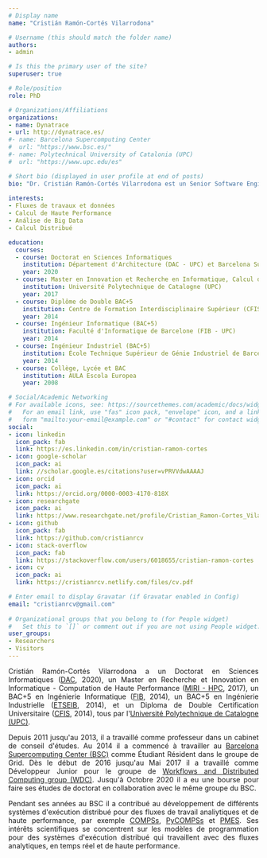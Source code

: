 ```yaml
---
# Display name
name: "Cristián Ramón-Cortés Vilarrodona"

# Username (this should match the folder name)
authors:
- admin

# Is this the primary user of the site?
superuser: true

# Role/position
role: PhD

# Organizations/Affiliations
organizations:
- name: Dynatrace
- url: http://dynatrace.es/
#- name: Barcelona Supercomputing Center
#  url: "https://www.bsc.es/"
#- name: Polytechnical University of Catalonia (UPC)
#  url: "https://www.upc.edu/es"

# Short bio (displayed in user profile at end of posts)
bio: "Dr. Cristián Ramón-Cortés Vilarrodona est un Senior Software Engineer pour Dynatrace." 
 
interests:   
- Fluxes de travaux et données
- Calcul de Haute Performance
- Análise de Big Data
- Calcul Distribué

education:
  courses:
  - course: Doctorat en Sciences Informatiques
    institution: Département d'Architecture (DAC - UPC) et Barcelona Supercomputing Center (BSC)
    year: 2020
  - course: Master en Innovation et Recherche en Informatique, Calcul de Haute Performance (MIRI - HPC)
    institution: Université Polytechnique de Catalogne (UPC)
    year: 2017
  - course: Diplôme de Double BAC+5
    institution: Centre de Formation Interdisciplinaire Supérieur (CFIS - UPC)
    year: 2014
  - course: Ingénieur Informatique (BAC+5)
    institution: Faculté d'Informatique de Barcelone (FIB - UPC)
    year: 2014
  - course: Ingénieur Industriel (BAC+5)
    institution: École Technique Supérieur de Génie Industriel de Barcelone (ETSEIB - UPC)
    year: 2014
  - course: Collège, Lycée et BAC
    institution: AULA Escola Europea
    year: 2008

# Social/Academic Networking
# For available icons, see: https://sourcethemes.com/academic/docs/widgets/#icons
#   For an email link, use "fas" icon pack, "envelope" icon, and a link in the
#   form "mailto:your-email@example.com" or "#contact" for contact widget.
social:
- icon: linkedin
  icon_pack: fab
  link: https://es.linkedin.com/in/cristian-ramon-cortes
- icon: google-scholar
  icon_pack: ai
  link: //scholar.google.es/citations?user=vPRVVdwAAAAJ
- icon: orcid
  icon_pack: ai
  link: https://orcid.org/0000-0003-4170-818X
- icon: researchgate
  icon_pack: ai
  link: https://www.researchgate.net/profile/Cristian_Ramon-Cortes_Vilarrodona
- icon: github
  icon_pack: fab
  link: https://github.com/cristianrcv
- icon: stack-overflow
  icon_pack: fab
  link: https://stackoverflow.com/users/6018655/cristian-ramon-cortes
- icon: cv
  icon_pack: ai
  link: https://cristianrcv.netlify.com/files/cv.pdf

# Enter email to display Gravatar (if Gravatar enabled in Config)
email: "cristianrcv@gmail.com"
  
# Organizational groups that you belong to (for People widget)
#   Set this to `[]` or comment out if you are not using People widget.  
user_groups:
- Researchers
- Visitors
---
```


<p align="justify">
Cristián Ramón-Cortés Vilarrodona a un Doctorat en Sciences Informatiques (<a href="http://www.ac.upc.edu/es" target="_blank">DAC</a>, 2020), un Master en Recherche et Innovation en Informatique - Computation de Haute Performance (<a href="https://masters.fib.upc.edu/masters/miri-high-performance-computing" target="_blank">MIRI - HPC</a>, 2017), un BAC+5 en Ingénierie Informatique (<a href="https://www.fib.upc.edu/" target="_blank">FIB</a>, 2014), un BAC+5 en Ingénierie Industrielle (<a href="https://etseib.upc.edu/ca" target="_blank">ETSEIB</a>, 2014), et un Diploma de Double Certification Universitaire (<a href="https://cfis.upc.edu/" target="_blank">CFIS</a>, 2014), tous par l'<a href="https://www.upc.edu/" target="_blank">Université Polytechnique de Catalogne (UPC)</a>.
</p>

<p align="justify">
Depuis 2011 jusqu'au 2013, il a travaillé comme professeur dans un cabinet de conseil d'études. Au 2014 il a commencé à travailler au <a href="https://www.bsc.es/" target="_blank">Barcelona Supercomputing Center (BSC)</a> comme Étudiant Résident dans le groupe de Grid. Dès le début de 2016 jusqu'au Mai 2017 il a travaillé comme Développeur Junior pour le groupe de <a href="https://www.bsc.es/discover-bsc/organisation/scientific-structure/workflows-and-distributed-computing" target="_blank">Workflows and Distributed Computing group (WDC)</a>. Jusqu'à Octobre 2020 il a eu une bourse pour faire ses études de doctorat en collaboration avec le même groupe du BSC.
</p>

<p align="justify">
Pendant ses années au BSC il a contribué au développement de différents systèmes d'exécution distribué pour des fluxes de travail analiytiques et de haute performance, par exemple <a href="http://compss.bsc.es" target="_blank">COMPSs</a>, <a href="http://compss.bsc.es" target="_blank">PyCOMPSs</a> et <a href="https://www.bsc.es/research-and-development/software-and-apps/software-list/pmes" target="_blank">PMES</a>. Ses intérêts scientifiques se concentrent sur les modèles de programmation pour des systèmes d'exécution distribué qui travaillent avec des fluxes analytiques, en temps réel et de haute performance. 
</p>
